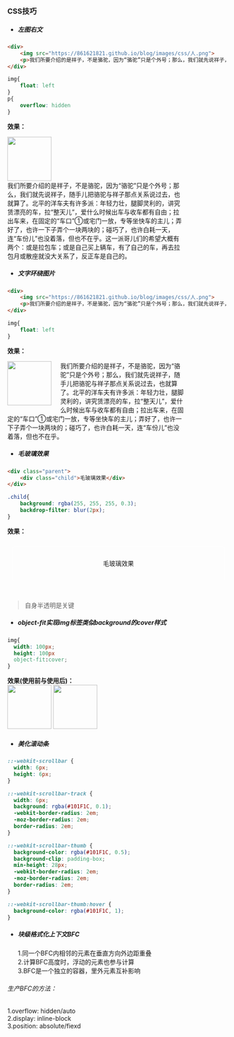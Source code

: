 ### CSS技巧  
+ ##### 左图右文  
``` html
<div>
    <img src="https://861621821.github.io/blog/images/css/人.png">
    <p>我们所要介绍的是祥子，不是骆驼，因为“骆驼”只是个外号；那么，我们就先说祥子，随手儿把骆驼与祥子那点关系说过去，也就算了。北平的洋车夫有许多派：年轻力壮，腿脚灵利的，讲究赁漂亮的车，拉“整天儿”，爱什么时候出车与收车都有自由；拉出车来，在固定的“车口”①或宅门一放，专等坐快车的主儿；弄好了，也许一下子弄个一块两块的；碰巧了，也许白耗一天，连“车份儿”也没着落，但也不在乎。这一派哥儿们的希望大概有两个：或是拉包车；或是自己买上辆车，有了自己的车，再去拉包月或散座就没大关系了，反正车是自己的。</p>
</div>
```
``` css
img{
    float: left
}
p{
    overflow: hidden
}
```
<b>效果：</b>
<div>
    <img src="https://861621821.github.io/blog/images/css/人.jpg" style="width: 100px; margin-right: 20px; float: left">
    <p style="width: 400px;overflow: hidden">我们所要介绍的是祥子，不是骆驼，因为“骆驼”只是个外号；那么，我们就先说祥子，随手儿把骆驼与祥子那点关系说过去，也就算了。北平的洋车夫有许多派：年轻力壮，腿脚灵利的，讲究赁漂亮的车，拉“整天儿”，爱什么时候出车与收车都有自由；拉出车来，在固定的“车口”①或宅门一放，专等坐快车的主儿；弄好了，也许一下子弄个一块两块的；碰巧了，也许白耗一天，连“车份儿”也没着落，但也不在乎。这一派哥儿们的希望大概有两个：或是拉包车；或是自己买上辆车，有了自己的车，再去拉包月或散座就没大关系了，反正车是自己的。</p>
</div>  

+ ##### 文字环绕图片  
``` html
<div>
    <img src="https://861621821.github.io/blog/images/css/人.png">
    <p>我们所要介绍的是祥子，不是骆驼，因为“骆驼”只是个外号；那么，我们就先说祥子，随手儿把骆驼与祥子那点关系说过去，也就算了。北平的洋车夫有许多派：年轻力壮，腿脚灵利的，讲究赁漂亮的车，拉“整天儿”，爱什么时候出车与收车都有自由；拉出车来，在固定的“车口”①或宅门一放，专等坐快车的主儿；弄好了，也许一下子弄个一块两块的；碰巧了，也许白耗一天，连“车份儿”也没着落，但也不在乎。</p>
</div>
```
``` css
img{
    float: left
}
```
<b>效果：</b>
<div>
    <img src="https://861621821.github.io/blog/images/css/人.jpg" style="width: 100px; margin: 0 20px 20px 0; float: left">
    <p style="width: 400px;">我们所要介绍的是祥子，不是骆驼，因为“骆驼”只是个外号；那么，我们就先说祥子，随手儿把骆驼与祥子那点关系说过去，也就算了。北平的洋车夫有许多派：年轻力壮，腿脚灵利的，讲究赁漂亮的车，拉“整天儿”，爱什么时候出车与收车都有自由；拉出车来，在固定的“车口”①或宅门一放，专等坐快车的主儿；弄好了，也许一下子弄个一块两块的；碰巧了，也许白耗一天，连“车份儿”也没着落，但也不在乎。</p>
</div>  

+ ##### 毛玻璃效果
``` html
<div class="parent">
    <div class="child">毛玻璃效果</div>
</div>
```
``` css
.child{
    background: rgba(255, 255, 255, 0.3);
    backdrop-filter: blur(2px);
}
```
<b>效果：</b>
<div class="parent" style="height: 100px; padding: 10px; background: url('https://861621821.github.io/blog/images/css/人.jpg') center repeat">
    <div class="child" style="background: rgba(255, 255, 255, 0.3);backdrop-filter: blur(2px); line-height: 80px ;text-align: center">毛玻璃效果</div>
</div>  

> 自身半透明是关键  

+ ##### object-fit实现img标签类似background的cover样式  

``` css
img{
  width: 100px;
  height: 100px
  object-fit:cover;
}
```
<b>效果(使用前与使用后)：</b>  
<img src="https://861621821.github.io/blog/images/css/人01.jpg" style="width: 100px; height: 100px">
<img src="https://861621821.github.io/blog/images/css/人01.jpg" style="object-fit:cover; width: 100px; height: 100px">  

+ ##### 美化滚动条  

``` css
::-webkit-scrollbar {
  width: 6px;
  height: 6px;
}

::-webkit-scrollbar-track {
  width: 6px;
  background: rgba(#101F1C, 0.1);
  -webkit-border-radius: 2em;
  -moz-border-radius: 2em;
  border-radius: 2em;
}

::-webkit-scrollbar-thumb {
  background-color: rgba(#101F1C, 0.5);
  background-clip: padding-box;
  min-height: 28px;
  -webkit-border-radius: 2em;
  -moz-border-radius: 2em;
  border-radius: 2em;
}

::-webkit-scrollbar-thumb:hover {
  background-color: rgba(#101F1C, 1);
}
```  

+ ##### 块级格式化上下文BFC  
  1.同一个BFC内相邻的元素在垂直方向外边距重叠  
  2.计算BFC高度时，浮动的元素也参与计算  
  3.BFC是一个独立的容器，里外元素互补影响  
###### 生产BFC的方法：  
  1.overflow: hidden/auto  
  2.display: inline-block  
  3.position: absolute/fiexd  
